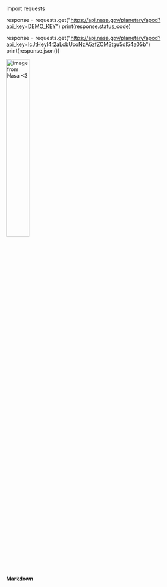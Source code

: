 ####
import requests


response = requests.get("https://api.nasa.gov/planetary/apod?api_key=DEMO_KEY")
print(response.status_code)

response = requests.get("https://api.nasa.gov/planetary/apod?api_key=IcJtHeyl4r2aLcbUcoNzA5zfZCM3tgu5dl54a05b")
print(response.json())

<img src="https://apod.nasa.gov/apod/image/2204/NGC3628-crop.jpg"    
         alt="image from Nasa <3"
         width=35%>

#### Markdown





